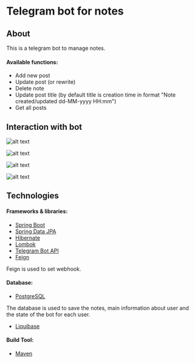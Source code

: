 # Telegram bot for notes

## About
This is a telegram bot to manage notes.

#### Available functions:
* Add new post
* Update post (or rewrite)
* Delete note
* Update post title (by default title is creation time in format "Note created/updated dd-MM-yyyy HH:mm")
* Get all posts

## Interaction with bot 

![alt text](images/interaction_1.jpg)

![alt text](images/interaction_2.jpg)

![alt text](images/interaction_3.jpg)

![alt text](images/interaction_4.jpg)

## Technologies

#### Frameworks & libraries:
* [Spring Boot](https://spring.io/projects/spring-boot)
* [Spring Data JPA](https://spring.io/projects/spring-data-jpa)
* [Hibernate](https://hibernate.org/)
* [Lombok](https://projectlombok.org/)
* [Telegram Bot API](https://core.telegram.org/bots/api)
* [Feign](https://docs.spring.io/spring-cloud-openfeign)

Feign is used to set webhook.


#### Database:
* [PostgreSQL](https://www.postgresql.org/)

The database is used to save the notes, main information about user and 
the state of the bot for each user.
* [Liquibase](https://www.liquibase.org/)


#### Build Tool:
* [Maven](https://maven.apache.org/)
